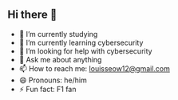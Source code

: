## Hi there 👋


- 🔭 I’m currently studying
- 🌱 I’m currently learning cybersecurity
- 🤔 I’m looking for help with cybersecurity
- 💬 Ask me about anything
- 📫 How to reach me: louisseow12@gmail.com
- 😄 Pronouns: he/him
- ⚡ Fun fact: F1 fan


